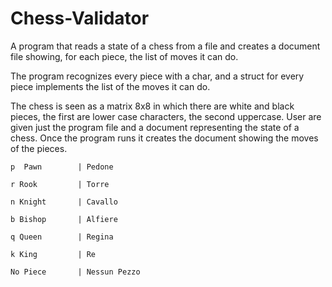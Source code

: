 # Chess-Validator
A program that reads a state of a chess from a file and creates a document file showing, for each piece, the list of moves it can do.

The program recognizes every piece with a char, and a struct for every piece implements the list of the moves it can do.

The chess is seen as a matrix 8x8 in which there are white and black pieces, the first are lower case characters, the second uppercase. User are given just the program file and a document representing the state of a chess. Once the program runs it creates the document showing the moves of the pieces.


    p  Pawn        | Pedone

    r Rook         | Torre

    n Knight       | Cavallo

    b Bishop       | Alfiere

    q Queen        | Regina

    k King         | Re

    No Piece       | Nessun Pezzo
